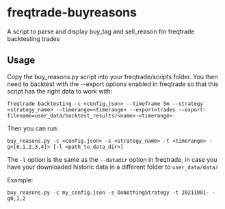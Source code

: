 # freqtrade-buyreasons
A script to parse and display buy_tag and sell_reason for freqtrade backtesting trades

## Usage

Copy the buy_reasons.py script into your freqtrade/scripts folder. You then need to backtest with the --export options enabled in freqtrade so that this script has the right data to work with:

`freqtrade backtesting -c <config.json> --timeframe 5m --strategy <strategy_name> --timerange=<timerange> --export=trades --export-filename=user_data/backtest_results/<name>-<timerange>`

Then you can run:

`buy_reasons.py -c <config.json> -s <strategy_name> -t <timerange> -g<[0,1,2,3,4]> [-l <path_to_data_dir>]`

The `-l` option is the same as the `--datadir` option in freqtrade, in case you have your downloaded historic data in a different folder to `user_data/data/`

Example:

`buy_reasons.py -c my_config.json -s DoNothingStrategy -t 20211001- -g0,1,2`
